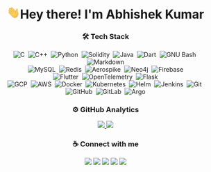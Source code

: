 <h1 align="center"><img width="30" src="https://github.com/SatYu26/SatYu26/raw/master/Assets/Hi.gif" />Hey there! I'm Abhishek Kumar</h1>
  

<div align="center">
<h3 align="center">🛠 Tech Stack</h3>

![C](https://img.shields.io/badge/C-05122A?style=for-the-badge&logo=c&logoColor=blue)&nbsp;
![C++](https://img.shields.io/badge/C%2B%2B-05122A?style=for-the-badge&logo=c%2B%2B&logoColor=blue)&nbsp;
![Python](https://img.shields.io/badge/Python-05122A?style=for-the-badge&logo=python&logoColor=blue)&nbsp;
![Solidity](https://img.shields.io/badge/Solidity-05122A?style=for-the-badge&logo=solidity&logoColor=white)&nbsp;
![Java](https://img.shields.io/badge/Java-05122A?style=for-the-badge&logo=java&logoColor=red)&nbsp;
![Dart](https://img.shields.io/badge/Dart-05122A?style=for-the-badge&logo=Dart&logoColor=blue)&nbsp;
![GNU Bash](https://img.shields.io/badge/Bash-05122A?style=for-the-badge&logo=GNU%20Bash&logoColor=white)&nbsp;
![Markdown](https://img.shields.io/badge/-Markdown-05122A?style=for-the-badge&&logo=markdown)\
![MySQL](https://img.shields.io/badge/-MySQL-05122A?style=for-the-badge&&logo=MySQL&logoColor=orange)&nbsp;
![Redis](https://img.shields.io/badge/Redis-05122A?style=for-the-badge&&logo=redis)&nbsp;
![Aerospike](https://img.shields.io/badge/-Aerospike-05122A?style=for-the-badge&&logo=aerospike&logoColor=red)&nbsp;
![Neo4j](https://img.shields.io/badge/-neo4j-05122A?style=for-the-badge&&logo=neo4j&logoColor=blue)&nbsp;
![Firebase](https://img.shields.io/badge/-Firebase-05122A?style=for-the-badge&&logo=Firebase&logoColor=FFCA28)\
![Flutter](https://img.shields.io/badge/-Flutter-05122A?style=for-the-badge&&logo=flutter&logoColor=02569B)&nbsp;
![OpenTelemetry](https://img.shields.io/badge/-opentelemetry-05122A?style=for-the-badge&&logo=opentelemetry&logoColor=yellow)&nbsp;
![Flask](https://img.shields.io/badge/-Flask-05122A?style=for-the-badge&&logo=flask)\
![GCP](https://img.shields.io/badge/GCP-05122A?style=for-the-badge&logo=googlecloud)&nbsp;
![AWS](https://img.shields.io/badge/-AWS-05122A?style=for-the-badge&&logo=Amazon%20AWS)&nbsp;
![Docker](https://img.shields.io/badge/-Docker-05122A?style=for-the-badge&&logo=Docker&logoColor=2496ED)&nbsp;
![Kubernetes](https://img.shields.io/badge/Kubernetes-05122A?style=for-the-badge&logo=kubernetes&logoColor=blue)&nbsp;
![Helm](https://img.shields.io/badge/Helm-05122A?style=for-the-badge&logo=helm)&nbsp;
![Jenkins](https://img.shields.io/badge/jenkins-05122A?style=for-the-badge&logo=jenkins)&nbsp;
![Git](https://img.shields.io/badge/-Git-05122A?style=for-the-badge&&logo=Git&logoColor=F05032)&nbsp;
![GitHub](https://img.shields.io/badge/-GitHub-05122A?style=for-the-badge&&logo=github)&nbsp;
![GitLab](https://img.shields.io/badge/gitlab-05122A?style=for-the-badge&logo=gitlab)&nbsp;
![Argo](https://img.shields.io/badge/Argo-05122A?style=for-the-badge&logo=argo)
</div>

<h3 align="center">⚙️ GitHub Analytics</h3>

<p align="center">
<a href="https://github.com/Abhishekkr3003">
  <img height="180em" src="https://github-readme-stats-eight-theta.vercel.app/api?username=Abhishekkr3003&show_icons=true&theme=algolia&include_all_commits=true&count_private=true"/>
  <img height="180em" src="https://github-readme-stats-eight-theta.vercel.app/api/top-langs/?username=Abhishekkr3003&layout=compact&langs_count=8&theme=algolia"/>
</a>
</p>

<!--
<h3 align="center">💻 Leetcode Analytics</h3>
<p align="center">
<a href="https://github.com/Abhishekkr3003">
  <img height="300em" src="https://leetcard.jacoblin.cool/meKabhi?theme=dark&font=Expletus%20Sans&ext=contest"/>
</a>
</p>
-->

<!-- <p align="center">
  <img height="200em" src="https://github-readme-streak-stats.herokuapp.com/?user=Abhishekkr3003&theme=tokyonight_duo&hide_border=false" alt="Please refresh this page"/>
</p> -->



<div>
<h3 align="center">☕ Connect with me</h3>
<p align="center">
  <a href= "https://www.linkedin.com/in/abhishekkr3003/"><img src="https://img.shields.io/badge/Linkedin-0077B5?style=for-the-badge&logo=linkedin&logoColor=white"/></a>
  <a href= "https://twitter.com/me_kabhi"><img src="https://img.shields.io/badge/Twitter-1DA1F2?style=for-the-badge&logo=twitter&logoColor=white"/></a>
  <a href= "https://me-kabhi.medium.com"><img src="https://img.shields.io/badge/Medium-12100E?style=for-the-badge&logo=medium&logoColor=white"/></a>
  <a href= "mailto:abhishekkr3003@gmail.com"><img src="https://img.shields.io/badge/Gmail-D14836?style=for-the-badge&logo=gmail&logoColor=white"/></a>
  <a href= "https://abhishekkr3003.github.io/"><img src="https://img.shields.io/badge/Website-12100E?style=for-the-badge&logo=jsonwebtokens&logoColor=white"/></a>
</p>
</div>
